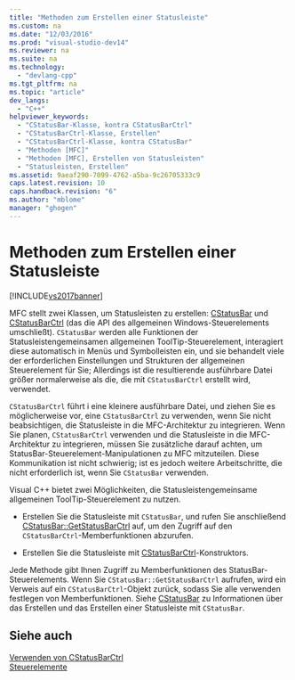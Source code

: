 ```yaml
---
title: "Methoden zum Erstellen einer Statusleiste"
ms.custom: na
ms.date: "12/03/2016"
ms.prod: "visual-studio-dev14"
ms.reviewer: na
ms.suite: na
ms.technology: 
  - "devlang-cpp"
ms.tgt_pltfrm: na
ms.topic: "article"
dev_langs: 
  - "C++"
helpviewer_keywords: 
  - "CStatusBar-Klasse, kontra CStatusBarCtrl"
  - "CStatusBarCtrl-Klasse, Erstellen"
  - "CStatusBarCtrl-Klasse, kontra CStatusBar"
  - "Methoden [MFC]"
  - "Methoden [MFC], Erstellen von Statusleisten"
  - "Statusleisten, Erstellen"
ms.assetid: 9aeaf290-7099-4762-a5ba-9c26705333c9
caps.latest.revision: 10
caps.handback.revision: "6"
ms.author: "mblome"
manager: "ghogen"
---
```

# Methoden zum Erstellen einer Statusleiste
[!INCLUDE[vs2017banner](../assembler/inline/includes/vs2017banner.md)]

MFC stellt zwei Klassen, um Statusleisten zu erstellen: [CStatusBar](../mfc/reference/cstatusbar-class.md) und [CStatusBarCtrl](../mfc/reference/cstatusbarctrl-class.md) \(das die API des allgemeinen Windows\-Steuerelements umschließt\).  `CStatusBar` werden alle Funktionen der Statusleistengemeinsamen allgemeinen ToolTip\-Steuerelement, interagiert diese automatisch in Menüs und Symbolleisten ein, und sie behandelt viele der erforderlichen Einstellungen und Strukturen der allgemeinen Steuerelement für Sie; Allerdings ist die resultierende ausführbare Datei größer normalerweise als die, die mit `CStatusBarCtrl` erstellt wird, verwendet.  
  
 `CStatusBarCtrl` führt i eine kleinere ausführbare Datei, und ziehen Sie es möglicherweise vor, eine `CStatusBarCtrl` zu verwenden, wenn Sie nicht beabsichtigen, die Statusleiste in die MFC\-Architektur zu integrieren.  Wenn Sie planen, `CStatusBarCtrl` verwenden und die Statusleiste in die MFC\-Architektur zu integrieren, müssen Sie zusätzliche darauf achten, um StatusBar\-Steuerelement\-Manipulationen zu MFC mitzuteilen.  Diese Kommunikation ist nicht schwierig; ist es jedoch weitere Arbeitschritte, die nicht erforderlich ist, wenn Sie `CStatusBar` verwenden.  
  
 Visual C\+\+ bietet zwei Möglichkeiten, die Statusleistengemeinsame allgemeinen ToolTip\-Steuerelement zu nutzen.  
  
-   Erstellen Sie die Statusleiste mit `CStatusBar`, und rufen Sie anschließend [CStatusBar::GetStatusBarCtrl](../Topic/CStatusBar::GetStatusBarCtrl.md) auf, um den Zugriff auf den `CStatusBarCtrl`\-Memberfunktionen abzurufen.  
  
-   Erstellen Sie die Statusleiste mit [CStatusBarCtrl](../mfc/reference/cstatusbarctrl-class.md)\-Konstruktors.  
  
 Jede Methode gibt Ihnen Zugriff zu Memberfunktionen des StatusBar\-Steuerelements.  Wenn Sie `CStatusBar::GetStatusBarCtrl` aufrufen, wird ein Verweis auf ein `CStatusBarCtrl`\-Objekt zurück, sodass Sie alle verwenden festlegen von Memberfunktionen.  Siehe [CStatusBar](../mfc/reference/cstatusbar-class.md) zu Informationen über das Erstellen und das Erstellen einer Statusleiste mit `CStatusBar`.  
  
## Siehe auch  
 [Verwenden von CStatusBarCtrl](../mfc/using-cstatusbarctrl.md)   
 [Steuerelemente](../mfc/controls-mfc.md)